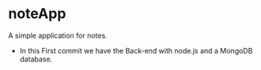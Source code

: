 # noteApp
A simple application for notes.

- In this First commit we have the Back-end with node.js and a MongoDB database.
